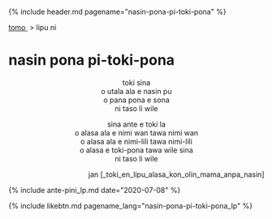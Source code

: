 {% include header.md pagename="nasin-pona-pi-toki-pona" %}

<a name="lawalipu"></a>
[<span class="lp">tomo </span>](https://joelthomastr.github.io/tokipona/README_lp)&nbsp;> <span class="lp">lipu ni </span>

# <span class="lp">nasin pona pi-toki-pona </span>

<p align="center"><span class="lp">toki sina </span><br>
<span class="lp">o utala ala e nasin pu </span><br>
<span class="lp">o pana pona e sona </span><br>
<span class="lp">ni taso li wile </span></p>

<p align="center"><span class="lp">sina ante e toki la </span><br>
<span class="lp">o alasa ala e nimi wan tawa nimi wan </span><br>
<span class="lp">o alasa ala e nimi-lili tawa nimi-lili </span><br>
<span class="lp">o alasa e toki-pona tawa wile sina </span><br>
<span class="lp">ni taso li wile </span></p>

<p align="right"><span class="lp">jan [_toki_en_lipu_alasa_kon_olin_mama_anpa_nasin] </span></p>

{% include ante-pini_lp.md date="2020-07-08" %}

{% include likebtn.md pagename_lang="nasin-pona-pi-toki-pona_lp" %}
